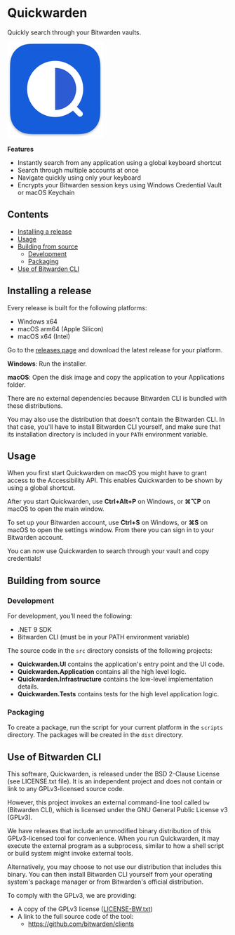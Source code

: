 # Quickwarden

Quickly search through your Bitwarden vaults.

<img src="assets/Icon-sm-half.png" width="218" alt="Logo"/>

**Features**
- Instantly search from any application using a global keyboard shortcut
- Search through multiple accounts at once
- Navigate quickly using only your keyboard
- Encrypts your Bitwarden session keys using Windows Credential Vault or macOS Keychain

## Contents
- [Installing a release](#installing-a-release)
- [Usage](#usage)
- [Building from source](#building-from-source)
  - [Development](#development)
  - [Packaging](#packaging)
- [Use of Bitwarden CLI](#use-of-bitwarden-cli)

## Installing a release

Every release is built for the following platforms:

- Windows x64
- macOS arm64 (Apple Silicon)
- macOS x64 (Intel)

Go to the [releases page](https://github.com/ixnas/Quickwarden/releases) and download the latest release for your platform.

**Windows**: Run the installer.

**macOS**: Open the disk image and copy the application to your Applications folder.

There are no external dependencies because Bitwarden CLI is bundled with these distributions.

You may also use the distribution that doesn't contain the Bitwarden CLI.
In that case, you'll have to install Bitwarden CLI yourself, and make sure that its installation directory is included in your `PATH` environment variable.

## Usage
When you first start Quickwarden on macOS you might have to grant access to the Accessibility API.
This enables Quickwarden to be shown by using a global shortcut.

After you start Quickwarden, use **Ctrl+Alt+P** on Windows, or **⌘⌥P** on macOS to open the main window.

To set up your Bitwarden account, use **Ctrl+S** on Windows, or **⌘S** on macOS to open the settings window.
From there you can sign in to your Bitwarden account.

You can now use Quickwarden to search through your vault and copy credentials!

## Building from source
### Development
For development, you'll need the following:
- .NET 9 SDK
- Bitwarden CLI (must be in your PATH environment variable)

The source code in the `src` directory consists of the following projects:
- **Quickwarden.UI** contains the application's entry point and the UI code.
- **Quickwarden.Application** contains all the high level logic.
- **Quickwarden.Infrastructure** contains the low-level implementation details.
- **Quickwarden.Tests** contains tests for the high level application logic.

### Packaging

To create a package, run the script for your current platform in the `scripts` directory.
The packages will be created in the `dist` directory.

## Use of Bitwarden CLI

This software, Quickwarden, is released under the BSD 2-Clause License (see LICENSE.txt file). It is an independent project and does not contain or link to any GPLv3-licensed source code.

However, this project invokes an external command-line tool called `bw` (Bitwarden CLI), which is licensed under the GNU General Public License v3 (GPLv3).

We have releases that include an unmodified binary distribution of this GPLv3-licensed tool for convenience.
When you run Quickwarden, it may execute the external program as a subprocess, similar to how a shell script or build system might invoke external tools.

Alternatively, you may choose to not use our distribution that includes this binary.
You can then install Bitwarden CLI yourself from your operating system's package manager or from Bitwarden's official distribution.

To comply with the GPLv3, we are providing:
- A copy of the GPLv3 license ([LICENSE-BW.txt](LICENSE-BW.txt))
- A link to the full source code of the tool:
  - https://github.com/bitwarden/clients